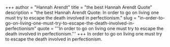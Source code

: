 +++
author = "Hannah Arendt"
title = "the best Hannah Arendt Quote"
description = "the best Hannah Arendt Quote: In order to go on living one must try to escape the death involved in perfectionism."
slug = "in-order-to-go-on-living-one-must-try-to-escape-the-death-involved-in-perfectionism"
quote = '''In order to go on living one must try to escape the death involved in perfectionism.'''
+++
In order to go on living one must try to escape the death involved in perfectionism.
